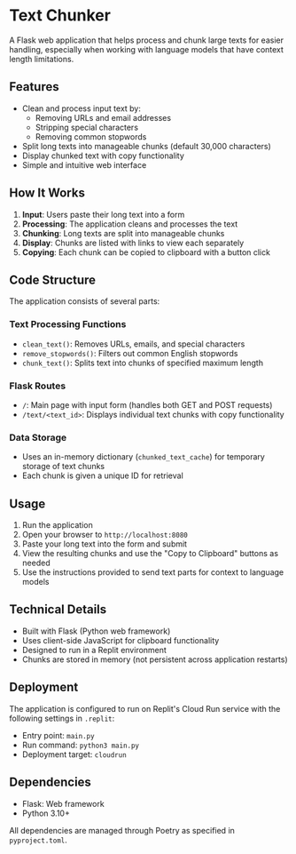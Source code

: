 
# Text Chunker

A Flask web application that helps process and chunk large texts for easier handling, especially when working with language models that have context length limitations.

## Features

- Clean and process input text by:
  - Removing URLs and email addresses
  - Stripping special characters
  - Removing common stopwords
- Split long texts into manageable chunks (default 30,000 characters)
- Display chunked text with copy functionality
- Simple and intuitive web interface

## How It Works

1. **Input**: Users paste their long text into a form
2. **Processing**: The application cleans and processes the text
3. **Chunking**: Long texts are split into manageable chunks
4. **Display**: Chunks are listed with links to view each separately
5. **Copying**: Each chunk can be copied to clipboard with a button click

## Code Structure

The application consists of several parts:

### Text Processing Functions

- `clean_text()`: Removes URLs, emails, and special characters
- `remove_stopwords()`: Filters out common English stopwords
- `chunk_text()`: Splits text into chunks of specified maximum length

### Flask Routes

- `/`: Main page with input form (handles both GET and POST requests)
- `/text/<text_id>`: Displays individual text chunks with copy functionality

### Data Storage

- Uses an in-memory dictionary (`chunked_text_cache`) for temporary storage of text chunks
- Each chunk is given a unique ID for retrieval

## Usage

1. Run the application
2. Open your browser to `http://localhost:8080`
3. Paste your long text into the form and submit
4. View the resulting chunks and use the "Copy to Clipboard" buttons as needed
5. Use the instructions provided to send text parts for context to language models

## Technical Details

- Built with Flask (Python web framework)
- Uses client-side JavaScript for clipboard functionality
- Designed to run in a Replit environment
- Chunks are stored in memory (not persistent across application restarts)

## Deployment

The application is configured to run on Replit's Cloud Run service with the following settings in `.replit`:
- Entry point: `main.py`
- Run command: `python3 main.py`
- Deployment target: `cloudrun`

## Dependencies

- Flask: Web framework
- Python 3.10+

All dependencies are managed through Poetry as specified in `pyproject.toml`.

